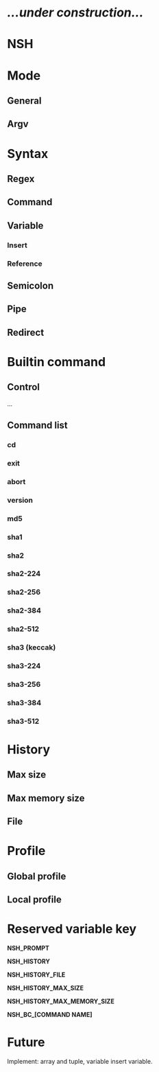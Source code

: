 # *...under construction...*

# NSH

# Mode

## General

## Argv

# Syntax

## Regex

## Command

## Variable

### Insert

### Reference

## Semicolon

## Pipe

## Redirect

# Builtin command

## Control
...

## Command list

### cd

### exit

### abort

### version

### md5

### sha1

### sha2

### sha2-224

### sha2-256

### sha2-384

### sha2-512

### sha3 (keccak)

### sha3-224

### sha3-256

### sha3-384

### sha3-512

# History


## Max size

## Max memory size

## File

# Profile

## Global profile

## Local profile

# Reserved variable key

**NSH_PROMPT**

**NSH_HISTORY**

**NSH_HISTORY_FILE**

**NSH_HISTORY_MAX_SIZE**

**NSH_HISTORY_MAX_MEMORY_SIZE**

**NSH_BC_[COMMAND NAME]**

# Future
Implement: array and tuple, variable insert variable.
